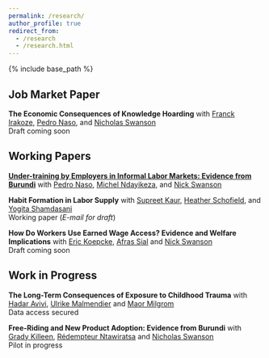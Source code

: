```yaml
---
permalink: /research/
author_profile: true
redirect_from:
  - /research
  - /research.html
---
```


{% include base_path %}

## Job Market Paper
**The Economic Consequences of Knowledge Hoarding** with [Franck Irakoze](https://www.linkedin.com/in/franck-irakoze-197028213/?originalSubdomain=bi), [Pedro Naso](https://pedronaso.com/economics/), and [Nicholas Swanson](https://nicholasgswanson.github.io)\
Draft coming soon

## Working Papers
**[Under-training by Employers in Informal Labor Markets: Evidence from Burundi](https://drive.google.com/file/d/1Qs4fdx38cEGLkc-51g_R_CooeZZEwHtr/view)** with [Pedro Naso](https://pedronaso.com/economics/), [Michel Ndayikeza](https://sites.google.com/view/michelndayikeza), and [Nick Swanson](https://nicholasgswanson.github.io)

**Habit Formation in Labor Supply** with [Supreet Kaur](https://www.supreetkaur.com), [Heather Schofield](https://heatherschofield.net), and [Yogita Shamdasani](https://sites.google.com/site/yogitashamdasani/) \
Working paper (*E-mail for draft*)

**How Do Workers Use Earned Wage Access? Evidence and Welfare Implications**  with [Eric Koepcke](https://ekoepcke.github.io), [Afras Sial](https://afras-sial.github.io) and [Nick Swanson](https://nicholasgswanson.github.io) \
Draft coming soon

## Work in Progress
**The Long-Term Consequences of Exposure to Childhood Trauma** with [Hadar Avivi](https://avivihadar.github.io), [Ulrike Malmendier](https://haas.berkeley.edu/faculty/malmendier-ulrike/) and [Maor Milgrom](https://sites.google.com/view/maormilgrom) \
Data access secured

**Free-Riding and New Product Adoption: Evidence from Burundi** with [Grady Killeen](https://gkilleen33.github.io), [Rédempteur Ntawiratsa](https://orcid.org/0000-0003-1948-7798) and [Nicholas Swanson](https://nicholasgswanson.github.io) \
Pilot in progress
